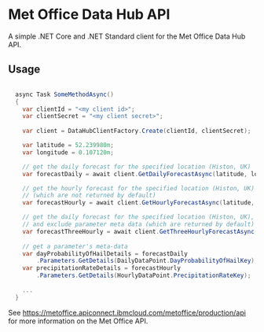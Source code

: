 # Met Office Data Hub API
A simple .NET Core and .NET Standard client for the Met Office Data Hub API.

## Usage
```C#

  async Task SomeMethodAsync()
  {
  	var clientId = "<my client id>";
	var clientSecret = "<my client secret>";
	
  	var client = DataHubClientFactory.Create(clientId, clientSecret);

	var latitude = 52.239980m;
	var longitude = 0.107120m;

	// get the daily forecast for the specified location (Histon, UK)
	var forecastDaily = await client.GetDailyForecastAsync(latitude, longitude);

	// get the hourly forecast for the specified location (Histon, UK) and retrieve location details 
	// (which are not returned by default)
	var forecastHourly = await client.GetHourlyForecastAsync(latitude, longitude, true);

	// get the daily forecast for the specified location (Histon, UK), retrieve location details 
	// and exclude parameter meta data (which are returned by default)
	var forecastThreeHourly = await client.GetThreeHourlyForecastAsync(latitude, longitude, true, false);
	
	// get a parameter's meta-data
	var dayProbabilityOfHailDetails = forecastDaily
		.Parameters.GetDetails(DailyDataPoint.DayProbabilityOfHailKey);
	var precipitationRateDetails = forecastHourly
		.Parameters.GetDetails(HourlyDataPoint.PrecipitationRateKey);
	
	...
  }
```

See https://metoffice.apiconnect.ibmcloud.com/metoffice/production/api for more information on the Met Office API.

